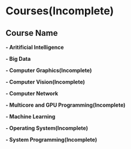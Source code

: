 # Courses(Incomplete)

## Course Name
**- Aritificial Intelligence**

**- Big Data**

**- Computer Graphics(Incomplete)**

**- Computer Vision(Incomplete)**

**- Computer Network**

**- Multicore and GPU Programming(Incomplete)**

**- Machine Learning**

**- Operating System(Incomplete)**

**- System Programming(Incomplete)**

